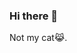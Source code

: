 ### Hi there 👋
Not my cat😹.

<!--
![Github Stats](https://github-readme-stats.vercel.app/api?username=YoonkyungH&show_icons=true)
-->
<!--
**YoonkyungH/YoonkyungH** is a ✨ _special_ ✨ repository because its `README.md` (this file) appears on your GitHub profile.

Here are some ideas to get you started:

- 🔭 I’m currently working on ...
- 🌱 I’m currently learning ...
- 👯 I’m looking to collaborate on ...
- 🤔 I’m looking for help with ...
- 💬 Ask me about ...
- 📫 How to reach me: ...
- 😄 Pronouns: ...
- ⚡ Fun fact: ...
-->
